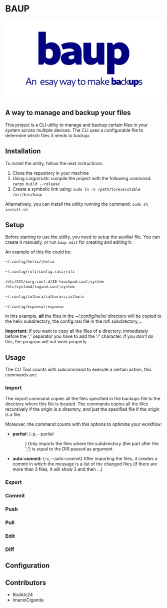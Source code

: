 # BAUP
![logo](baup.png "opt title")

## A way to manage and backup your files

This project is a CLI utility to manage and backup certain files in your system across multiple devices. 
The CLI uses a configurable file to determine which files it needs to backup.

## Installation

To install the utility, follow the next instructions:

1. Clone the repository in your machine
2. Using cargo/rustc compile the project with the following command: `cargo build --release`
3. Create a symbolic link using: `sudo ln -s /path/to/executable /usr/bin/baup`

Alternatively, you can install the utility running the command: `sudo sh install.sh`

## Setup

Before starting to use the utility, you need to setup the auxiliar file.
You can create it manually, or run `baup edit` for creating and editing it.

An example of this file could be:
```
~/.config/helix/;helix

~/.config/rofi/config.rasi;rofi

/etc/X11/xorg.conf.d/30-touchpad.conf;system
/etc/systemd/logind.conf;system

~/.config/zathura/zathurarc;zathura

~/.config/espanso/;espanso
```
In this example, **all** the files in the ~/.config/helix/ directory will be copied to the helix subdirectory, the config.rasi file in the rofi subdirectory,...

**Important:** If you want to copy all the files of a directory, immediately before the ';' separator you have to add the '/' character. If you don't do this, the program will not work properly.

## Usage

The CLI Tool counts with subcommand to execute a certain action, this commands are:

### Import

The import command copies all the files specified in the backups file to the directory where this file is located.
The commands copies all the files recursively if the origin is a directory, and just the specified file if the origin is a file.

Moreover, the command counts with this options to optimize your workflow:

* **partial:** (-p,--partial <DIR>) Only imports the files where the subdirectory (the part after the ';') is equal to the DIR passed as argument
* **auto-commit:** (-c,--auto-commit) After importing the files, it creates a commit in which the message is a list of the changed files (if there are more than 3 files, it will show 3 and then ...) 

### Export

### Commit

### Push

### Pull

### Edit

### Diff

## Configuration



## Contributors
 - RodAlc24
 - ImanolCiganda
